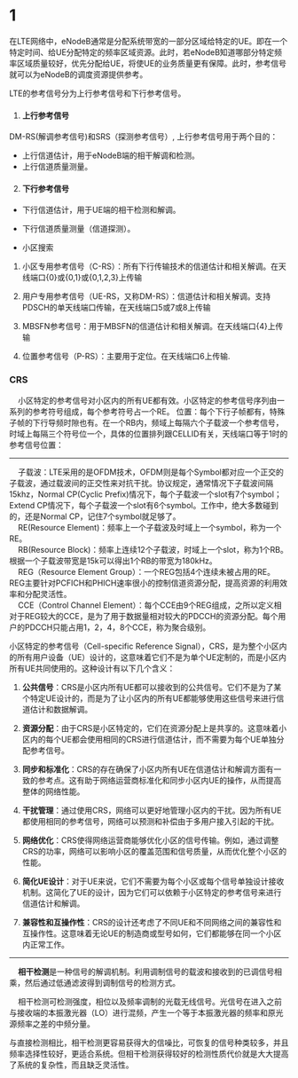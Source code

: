 ###

# 1

在LTE网络中，eNodeB通常是分配系统带宽的一部分区域给特定的UE。即在一个特定时间、给UE分配特定的频率区域资源。此时，若eNodeB知道哪部分特定频率区域质量较好，优先分配给UE，将使UE的业务质量更有保障。此时，参考信号就可以为eNodeB的调度资源提供参考。

LTE的参考信号分为上行参考信号和下行参考信号。

1. #### 上行参考信号
  
  DM-RS(解调参考信号)和SRS（探测参考信号）, 上行参考信号用于两个目的：

- 上行信道估计，用于eNodeB端的相干解调和检测。
- 上行信道质量测量。

2. #### 下行参考信号
  

- 下行信道估计，用于UE端的相干检测和解调。
  
- 下行信道质量测量（信道探测）。
  
- 小区搜索
  

1. 小区专用参考信号（C-RS）：所有下行传输技术的信道估计和相关解调。在天线端口{0}或{0,1}或{0,1,2,3}上传输
  
2. 用户专用参考信号（UE-RS，又称DM-RS）：信道估计和相关解调。支持PDSCH的单天线端口传输，在天线端口5或7或8上传输
  
3. MBSFN参考信号：用于MBSFN的信道估计和相关解调。在天线端口{4}上传输
  
4. 位置参考信号（P-RS）：主要用于定位。在天线端口6上传输.
  

### CRS

    小区特定的参考信号对小区内的所有UE都有效。小区特定的参考信号序列由一系列的参考符号组成，每个参考符号占一个RE。
    位置：每个下行子帧都有，特殊子帧的下行导频时隙也有。在一个RB内，频域上每隔六个子载波一个参考信号，时域上每隔三个符号位一个，具体的位置排列跟CELLID有关，天线端口等于1时的参考信号位置：
    
    

---

    子载波：LTE采用的是OFDM技术，OFDM则是每个Symbol都对应一个正交的子载波，通过载波间的正交性来对抗干扰。协议规定，通常情况下子载波间隔15khz，Normal CP(Cyclic Prefix)情况下，每个子载波一个slot有7个symbol；Extend CP情况下，每个子载波一个slot有6个symbol。工作中，绝大多数碰到的，还是Normal CP，记住7个symbol就足够了。  
    RE(Resource Element)：频率上一个子载波及时域上一个symbol，称为一个RE。  
    RB(Resource Block)：频率上连续12个子载波，时域上一个slot，称为1个RB。根据一个子载波带宽是15k可以得出1个RB的带宽为180kHz。  
    REG（Resource Element Group）：一个REG包括4个连续未被占用的RE。REG主要针对PCFICH和PHICH速率很小的控制信道资源分配，提高资源的利用效率和分配灵活性。  
    CCE（Control Channel Element）：每个CCE由9个REG组成，之所以定义相对于REG较大的CCE，是为了用于数据量相对较大的PDCCH的资源分配。每个用户的PDCCH只能占用1，2，4，8个CCE，称为聚合级别。

小区特定的参考信号（Cell-specific Reference Signal），CRS，是为整个小区内的所有用户设备（UE）设计的，这意味着它们不是为单个UE定制的，而是小区内所有UE共同使用的。这种设计有以下几个含义：

1. **公共信号**：CRS是小区内所有UE都可以接收到的公共信号。它们不是为了某个特定UE设计的，而是为了让小区内的所有UE都能够使用这些信号来进行信道估计和数据解调。
  
2. **资源分配**：由于CRS是小区特定的，它们在资源分配上是共享的。这意味着小区内的每个UE都会使用相同的CRS进行信道估计，而不需要为每个UE单独分配参考信号。
  
3. **同步和标准化**：CRS的存在确保了小区内所有UE在信道估计和解调方面有一致的参考点。这有助于网络运营商标准化和同步小区内UE的操作，从而提高整体的网络性能。
  
4. **干扰管理**：通过使用CRS，网络可以更好地管理小区内的干扰。因为所有UE都使用相同的参考信号，网络可以预测和补偿由于多用户接入引起的干扰。
  
5. **网络优化**：CRS使得网络运营商能够优化小区的信号传输。例如，通过调整CRS的功率，网络可以影响小区的覆盖范围和信号质量，从而优化整个小区的性能。
  
6. **简化UE设计**：对于UE来说，它们不需要为每个小区或每个信号单独设计接收机制。这简化了UE的设计，因为它们可以依赖于小区特定的参考信号来进行信道估计和解调。
  
7. **兼容性和互操作性**：CRS的设计还考虑了不同UE和不同网络之间的兼容性和互操作性。这意味着无论UE的制造商或型号如何，它们都能够在同一个小区内正常工作。
  

---

    **相干检测**是一种信号的解调机制。利用调制信号的载波和接收到的已调信号相乘，然后通过低通滤波得到调制信号的检测方式。

    相干检测可检测强度，相位以及频率调制的光载无线信号。光信号在进入之前与接收端的本振激光器（LO）进行混频，产生一个等于本振激光器的频率和原光源频率之差的中频分量。

与直接检测相比，相干检测更容易获得大的信噪比，可恢复的信号种类较多，并且频率选择性较好，更适合系统。但相干检测获得较好的检测性质代价就是大大提高了系统的复杂性，而且缺乏灵活性。
